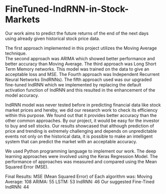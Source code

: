 # FineTuned-IndRNN-in-Stock-Markets
Our work aims to predict the future returns of the end of the next days using already given historical stock price data.

The first approach implemented in this project utilizes the Moving Average technique.  
The second approach was ARIMA which showed better performance and better accuracy than Moving Average.
The third approach was Long Short Term Memory networks. This model was trained on the data to give an acceptable loss and MSE.
The Fourth approach was Independent Recurrent Neural Networks (IndRNNs).
The fifth approach used was our upgraded fine-tuned IndRNN which we implemented by replacing the default activation function of IndRNN and this resulted in the enhancement of the model accuracy.

IndRNN model was never tested before in predicting financial data like stock market prices and hereby, we did our research work to check its efficiency within this purpose. We found out that it provides better accuracy than the other common approaches.
By our project, it would be easy for the investor to buy and sell stocks. Our results showcased that although prediction of price and trending is extremely challenging and depends on unpredictable events not only on the historical data, it is possible to make an intelligent system that can predict the market with an acceptable accuracy.

We used Python programming language to implement our work.
The deep learning approaches were involved using the Keras Regression Model.
The performance of approaches was measured and compared using the Mean Squared Error (MSE).

Final Results:
MSE (Mean Squared Error) of Each algorithm was:
Moving Average: 108
ARIMA: 55
LSTM: 53
IndRNN: 46
Our suggested Fine-Tined IndRNN: 44
